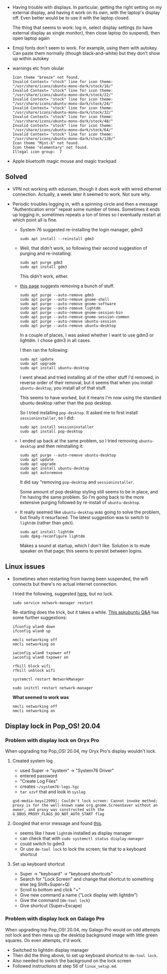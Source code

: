 - Having trouble with displays. In particular, getting the right
  setting on my external display, and having it work on its own,
  with the laptop's display off. Even better would be to use it with
  the laptop closed.

  The thing that seems to work: log in, select display settings (to
  have external display as single monitor), then close laptop (to
  suspend), then open laptop again

- Emoji fonts don't seem to work. For example, using them with
  autokey. Can paste them normally (though black-and-white) but they
  don't show up within autokey

- warnings etc from okular

  ```
  Icon theme "breeze" not found.
  Invalid Context= "stock" line for icon theme:  "/usr/share/icons/ubuntu-mono-dark/stock/16/"
  Invalid Context= "stock" line for icon theme:  "/usr/share/icons/ubuntu-mono-dark/stock/22/"
  Invalid Context= "stock" line for icon theme:  "/usr/share/icons/ubuntu-mono-dark/stock/24/"
  Invalid Context= "stock" line for icon theme:  "/usr/share/icons/ubuntu-mono-dark/stock/32/"
  Invalid Context= "stock" line for icon theme:  "/usr/share/icons/ubuntu-mono-dark/stock/48/"
  Invalid Context= "stock" line for icon theme:  "/usr/share/icons/ubuntu-mono-dark/stock/64/"
  Invalid Context= "stock" line for icon theme:  "/usr/share/icons/ubuntu-mono-dark/stock/128/"
  Icon theme "Mint-X" not found.
  Icon theme "elementary" not found.
  Illegal icon group:  7
  ```

- Apple bluetooth magic mouse and magic trackpad


## Solved

- VPN not working with eduroam, though it does work with wired
  ethernet connection. Actually, a week later it seemed to work. Not
  sure why.


- Periodic troubles logging in, with a spinning circle and then a
  message "Authentication error" repeat some number of times.
  Sometimes it ends up logging in, sometimes repeats a ton of times so
  I eventually restart at which point all is fine.

  - System 76 suggested re-installing the login manager, gdm3

    ```shell
    sudo apt install --reinstall gdm3
    ```

  - Well, that didn't work, so following their second suggestion of
    purging and re-installing:

    ```shell
    sudo apt purge gdm3
    sudo apt install gdm3
    ```

    This didn't work, either.

  - [this page](https://ubuntuforums.org/showthread.php?t=2380381)
    suggests removing a bunch of stuff.

    ```shell
    sudo apt purge --auto-remove gdm3
    sudo apt purge --auto-remove gnome-shell
    sudo apt purge --auto-remove gnome-software
    sudo apt purge --auto-remove lightdm
    sudo apt purge --auto-remove gnome-session-bin
    sudo apt purge --auto-remove gnome-session-common
    sudo apt purge --auto-remove ubuntu-session
    sudo apt purge --auto-remove ubuntu-desktop
    ```

    In a couple of places, I was asked whether I want to use gdm3 or
    lightdm. I chose gdm3 in all cases.

    I then ran the following:

    ```shell
    sudo apt update
    sudo apt upgrade
    sudo apt install ubuntu-desktop
    ```

    I went ahead and tried installing all of the other stuff I'd
    removed, in reverse order of their removal, but it seems that when
    you install `ubuntu-desktop`, you install all of that stuff.

    This seems to have worked, but it means I'm now using the standard
    ubuntu desktop rather than the pop desktop.

    So I tried installing `pop-desktop`. It asked me to first
    install `sessioninstaller`, so I did:

    ```shell
    sudo apt install sessioninstaller
    sudo apt install pop-desktop
    ```

  - I ended up back at the same problem, so I tried removing
    `ubuntu-desktop` and then reinstalling it:

    ```shell
    sudo apt purge --auto-remove ubuntu-desktop
    sudo apt update
    sudo apt upgrade
    sudo apt install ubuntu-desktop
    sudo apt autoremove
    ```

    It did say "removing `pop-desktop` and `sessioninstaller`.

    Some amount of pop desktop styling still seems to be in place, and
    I'm having the same problem. So I'm going back to the more
    extensive purging followed by re-install of `ubuntu-desktop`.

  - It really seemed like `ubuntu-desktop` was going to solve the
    problem, but finally it resurfaced. The latest suggestion was to
    switch to `lightdm` (rather than `gdm3`).

    ```shell
    sudo apt install lightdm
    sudo dpkg-reconfigure lightdm
    ```

    Makes a sound at startup, which I don't like. Solution is to mute
    speaker on that page; this seems to persist between logins.

## Linux issues

- Sometimes when restarting from having been suspended, the wifi
  connects but there's no actual internet connection.

  I tried the following, suggested
  [here](https://www.howopensource.com/2014/12/ubuntu-restart-network/),
  but no luck.

  ```shell
  sudo service network-manager restart
  ```

  Re-starting does the trick, but it takes a while. [This askubuntu
  Q&A](https://askubuntu.com/questions/271387/how-to-restart-wifi-connection)
  has some further suggestions:

  ```shell
  ifconfig wlan0 down
  ifconfig wlan0 up
  ```

  ```shell
  nmcli networking off
  nmcli networking on
  ```

  ```shell
  iwconfig wlan0 txpower off
  iwconfig wlan0 txpower on
  ```

  ```shell
  rfkill block wifi
  rfkill unblock wifi
  ```

  ```shell
  systemctl restart NetworkManager
  ```

  ```shell
  sudo initctl restart network-manager
  ```

  **What seemed to work was**

  ```shell
  nmcli networking off
  nmcli networking on
  ```

## Display lock in Pop_OS! 20.04

### Problem with display lock on Oryx Pro

When upgrading top Pop_OS! 20.04, my Oryx Pro's display wouldn't lock.

1. Created system log

   - used Super -> "system" -> "System76 Driver"
   - entered password
   - "Create Log Files"
   - creates `~/system76-logs.tgz`
   - `tar xzvf` that and look in `syslog`

   ```
   gsd-media-keys[2999]: Couldn't lock screen: Cannot invoke method; proxy is for the well-known name org.gnome.ScreenSaver without an owner, and proxy was constructed with the G_DBUS_PROXY_FLAGS_DO_NOT_AUTO_START flag
   ```

2. Googled that error message and found
   [this](https://askubuntu.com/questions/1245071/cant-lock-screen-with-shortcut-on-ubuntu-20-04-gnome).

   - seems like I have `lightdm` installed as display manager
   - can check that with `sudo systemctl status display-manager`
   - could switch to gdm3
   - Or use `dm-tool lock` to lock the screen; tie that to a keyboard shortcut

3. Set up keyboard shortcut

   - Super -> "keyboard" -> "keyboard shortcuts"
   - Search for "Lock Screen" and change that shortcut to something
     else (eg Shift+Super+Q)
   - Scroll to bottom and click "+"
   - Give new command a name ("Lock display with lightdm")
   - Give the command (`dm-tool lock`)
   - Give shortcut (Super+Escape)

### Problem with display lock on Galago Pro

When upgrading top Pop_OS! 20.04, my Galago Pro would on odd attempts
not lock and then mess up the desktop background image with little
green squares. On even attempts, it'd work.

- Switched to lightdm display manager
- Then did the thing above, to set up keyboard shortcut to `dm-tool lock`.
- Also needed to switch the background on the lock screen
- Followed instructions at step 56 of `linux_setup.md`.
